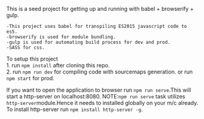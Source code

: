 This is a seed project for getting up and running with babel + browserify + gulp.

    -This project uses babel for transpiling ES2015 javascript code to es5.
    -browserify is used for module bundling.
    -gulp is used for automating build process for dev and prod. 
    -SASS for css.

To setup this project<br>
    1. run `npm install` after cloning this repo.<br>
    2. run `npm run dev` for compiling code with sourcemaps generation. or run `npm start` for prod.

If you want to open the application to browser run `npm run serve`.This will start a http-server on localhost:8080.
NOTE:`npm run serve` task utilizes `http-server`module.Hence it needs to installed globally on your m/c already.
To install http-server run `npm install http-server -g`.